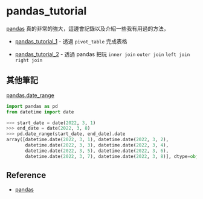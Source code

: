 # pandas_tutorial

[pandas](https://pandas.pydata.org/) 真的非常的強大，這邊會記錄以及介紹一些我有用過的方法，

* [pandas_tutorial_1](https://github.com/twtrubiks/python-notes/tree/master/pandas_tutorial/tutorial_1) - 透過 `pivot_table` 完成表格

* [pandas_tutorial_2](https://github.com/twtrubiks/python-notes/tree/master/pandas_tutorial/tutorial_2) - 透過 pandas 把玩 `inner join` `outer join` `left join` `right join`


## 其他筆記

[pandas.date_range](https://pandas.pydata.org/docs/reference/api/pandas.date_range.html)

```python
import pandas as pd
from datetime import date

>>> start_date = date(2022, 3, 1)
>>> end_date = date(2022, 3, 8)
>>> pd.date_range(start_date, end_date).date
array([datetime.date(2022, 3, 1), datetime.date(2022, 3, 2),
       datetime.date(2022, 3, 3), datetime.date(2022, 3, 4),
       datetime.date(2022, 3, 5), datetime.date(2022, 3, 6),
       datetime.date(2022, 3, 7), datetime.date(2022, 3, 8)], dtype=object)
```

## Reference

* [pandas](https://pandas.pydata.org/)
